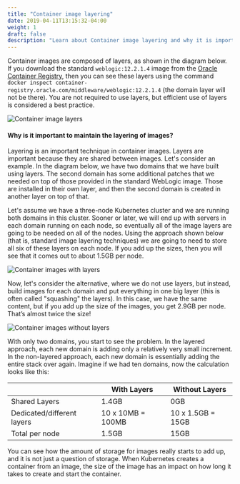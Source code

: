 ```yaml
---
title: "Container image layering"
date: 2019-04-11T13:15:32-04:00
weight: 1
draft: false
description: "Learn about Container image layering and why it is important."
---
```



Container images are composed of layers, as shown in the diagram below.  If you download
the standard `weblogic:12.2.1.4` image from the [Oracle Container Registry](https://container-registry.oracle.com),
then you can see these layers using the command  `docker inspect container-registry.oracle.com/middleware/weblogic:12.2.1.4`
(the domain layer will not be there).  You are not required to use layers, but
efficient use of layers is considered a best practice.

![Container image layers](/weblogic-kubernetes-operator/images/layers.png)

#### Why is it important to maintain the layering of images?

Layering is an important technique in container images.  Layers are important because they
are shared between images.  Let's consider an example.  In the diagram below, we have
two domains that we have built using layers.  The second domain has some additional
patches that we needed on top of those provided in the standard WebLogic image.  Those
are installed in their own layer, and then the second domain is created in another
layer on top of that.

Let's assume we have a three-node Kubernetes cluster and we are running both domains
in this cluster.  Sooner or later, we will end up with servers in each domain running
on each node, so eventually all of the image layers are going to be needed on all of
the nodes.  Using the approach shown below (that is, standard image layering techniques)
we are going to need to store all six of these layers on each node.  If you add up the
sizes, then you will see that it comes out to about 1.5GB per node.

![Container images with layers](/weblogic-kubernetes-operator/images/more-layers.png)

Now, let's consider the alternative, where we do not use layers, but instead,
build images for each domain and put everything in one big layer (this is often
called "squashing" the layers).  In this case, we have the same content, but if
you add up the size of the images, you get 2.9GB per node. That’s almost twice the size!

![Container images without layers](/weblogic-kubernetes-operator/images/no-layers.png)

With only two domains, you start to see the problem.  In the layered approach, each
new domain is adding only a relatively very small increment.  In the non-layered
approach, each new domain is essentially adding the entire stack over again.  Imagine
if we had ten domains, now the calculation looks like this:

|                            | With Layers       | Without Layers    |
| -------------------------- | ----------------- | ----------------- |
| Shared Layers              | 1.4GB             | 0GB               |
| Dedicated/different layers | 10 x 10MB = 100MB | 10 x 1.5GB = 15GB |
| Total per node             | 1.5GB             | 15GB              |


You can see how the amount of storage for images really starts to add up, and it
is not just a question of storage.  When Kubernetes creates a container from an
image, the size of the image has an impact on how long it takes to create and
start the container.
